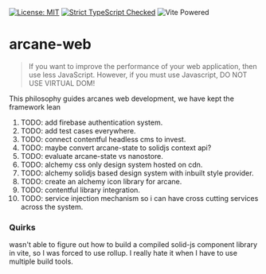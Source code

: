 
[![License: MIT](https://img.shields.io/badge/License-MIT-yellow.svg)](https://opensource.org/licenses/MIT) [![Strict TypeScript Checked](https://badgen.net/badge/TS/Strict "Strict TypeScript Checked")](https://www.typescriptlang.org) ![](https://badges.aleen42.com/src/vitejs.svg "Vite Powered") 

# arcane-web

> If you want to improve the performance of your web application, then use less JavaScript. However, if you must use Javascript, DO NOT USE VIRTUAL DOM!

This philosophy guides arcanes web development, we have kept the framework lean


1. TODO: add firebase authentication system.
2. TODO: add test cases everywhere.
3. TODO: connect contentful headless cms to invest.
4. TODO: maybe convert arcane-state to solidjs context api? 
5. TODO: evaluate arcane-state vs nanostore.
6. TODO: alchemy css only design system hosted on cdn.
7. TODO: alchemy solidjs based design system with inbuilt style provider.
8. TODO: create an alchemy icon library for arcane.
9. TODO: contentful library integration.
10. TODO: service injection mechanism so i can have cross cutting services across the system.


### Quirks

wasn't able to figure out how to build a compiled solid-js component library in vite, so I was forced to use rollup. I really hate it when I have to use multiple build tools.

